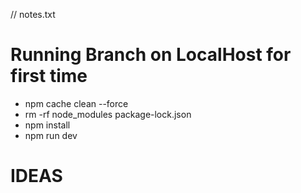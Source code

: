 // notes.txt

# Running Branch on LocalHost for first time
* npm cache clean --force
* rm -rf node_modules package-lock.json
* npm install
* npm run dev

# IDEAS
